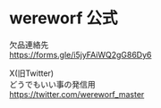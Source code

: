 # wereworf 公式

欠品連絡先   
https://forms.gle/i5jyFAiWQ2gG86Dy6

X(旧Twitter)  
どうでもいい事の発信用  
https://twitter.com/wereworf_master
